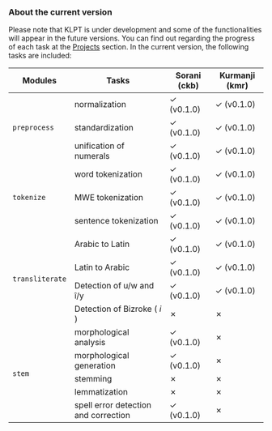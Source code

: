 ### About the current version

Please note that KLPT is under development and some of the functionalities will appear in the future versions. You can find out regarding the progress of each task at the [Projects](https://github.com/sinaahmadi/KLPT/projects) section. In the current version, the following tasks are included:

<table>
<thead>
  <tr>
    <th>Modules<br></th>
    <th>Tasks</th>
    <th>Sorani (ckb)</th>
    <th>Kurmanji (kmr)</th>
  </tr>
</thead>
<tbody>
  <tr>
    <td rowspan="3"><code>preprocess</code></td>
    <td>normalization</td>
    <td>&#10003; (v0.1.0)</td>
    <td>&#10003; (v0.1.0)</td>
  </tr>
  <tr>
    <td>standardization</td>
    <td>&#10003; (v0.1.0)</td>
    <td>&#10003; (v0.1.0)</td>
  </tr>
  <tr>
    <td>unification of numerals</td>
    <td>&#10003; (v0.1.0)</td>
    <td>&#10003; (v0.1.0)</td>
  </tr>
  <tr>
    <td rowspan="3"><code>tokenize</code></td>
    <td>word tokenization<br></td>
    <td>&#10003; (v0.1.0)</td>
    <td>&#10003; (v0.1.0)</td>
  </tr>
  <tr>
    <td>MWE tokenization<br></td>
    <td>&#10003; (v0.1.0)</td>
    <td>&#10003; (v0.1.0)</td>
  </tr>
  <tr>
    <td>sentence tokenization</td>
    <td>&#10003; (v0.1.0)</td>
    <td>&#10003; (v0.1.0)</td>
  </tr>
  <tr>
    <td rowspan="4"><code>transliterate</code></td>
    <td>Arabic to Latin</td>
    <td>&#10003; (v0.1.0)</td>
    <td>&#10003; (v0.1.0)</td>
  </tr>
  <tr>
    <td>Latin to Arabic</td>
    <td>&#10003; (v0.1.0)</td>
    <td>&#10003; (v0.1.0)</td>
  </tr>
  <tr>
    <td>Detection of u/w and î/y</td>
    <td>&#10003; (v0.1.0)</td>
    <td>&#10003; (v0.1.0)</td>
  </tr>
  <tr>
    <td>Detection of Bizroke ( <i>i</i> )</td>
    <td>&#x2717;</td>
    <td>&#x2717;</td>
  </tr>
  <tr>
    <td rowspan="5"><code>stem</code></td>
    <td>morphological analysis</td>
    <td>&#10003; (v0.1.0)</td>
    <td>&#x2717;</td>
  </tr>
  <tr>
    <td>morphological generation</td>
    <td>&#10003; (v0.1.0)</td>
    <td>&#x2717;</td>
  </tr>
  <tr>
    <td>stemming</td>
    <td>&#x2717;</td>
    <td>&#x2717;</td>
  </tr>
  <tr>
    <td>lemmatization</td>
    <td>&#x2717;</td>
    <td>&#x2717;</td>
  </tr>
  <tr>
    <td>spell error detection and correction</td>
    <td>&#10003; (v0.1.0)</td>
    <td>&#x2717;</td>
  </tr>
</tbody>
</table>